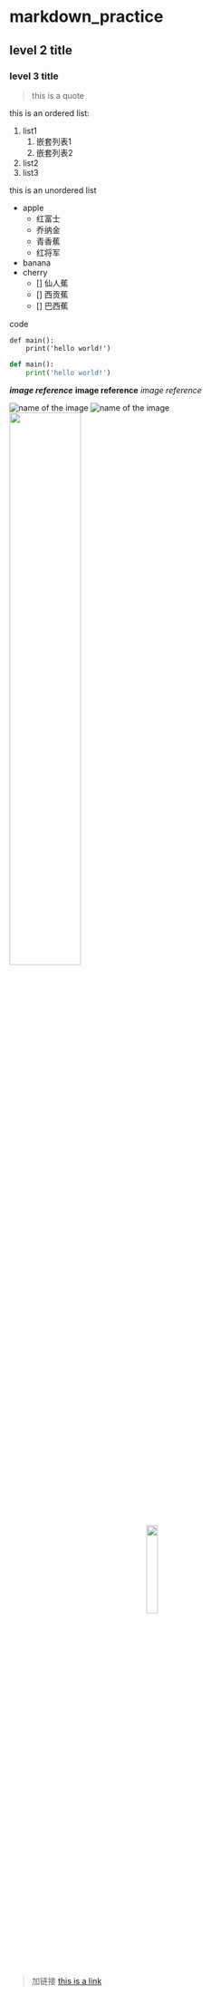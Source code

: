 # markdown_practice
## level 2 title
### level 3 title

> this is a quote

this is an ordered list:
1. list1
    1. 嵌套列表1
    2. 嵌套列表2
2. list2
3. list3
 

this is an unordered list
- apple
    + 红富士
    + 乔纳金
    + 青香蕉
    + 红将军
- banana
- cherry
    - [] 仙人蕉
    - [] 西贡蕉
    - [] 巴西蕉
 
code

<pre><code>def main():
    print('hello world!')  
</code></pre>

```python
def main():
    print('hello world!')  
```

***image reference***
**image reference**
*image reference*

![name of the image](snowm1.jpg)
![name of the image](https://github.com/hitdoggy/markdown_practice/blob/main/snowm1.jpg?raw=true)
<img src="https://github.com/hitdoggy/markdown_practice/blob/main/snowm1.jpg?raw=true" width="50%">
<div align='center'>
    <img src="https://github.com/hitdoggy/markdown_practice/blob/main/snowm1.jpg?raw=true" width="20%">
</div>

>加链接
[this is a link](https://blog.csdn.net/qq_42518956/article/details/116755381?spm=1001.2101.3001.6650.9&utm_medium=distribute.pc_relevant.none-task-blog-2%7Edefault%7EBlogCommendFromBaidu%7ERate-9-116755381-blog-103737799.235%5Ev38%5Epc_relevant_anti_t3_base&depth_1-utm_source=distribute.pc_relevant.none-task-blog-2%7Edefault%7EBlogCommendFromBaidu%7ERate-9-116755381-blog-103737799.235%5Ev38%5Epc_relevant_anti_t3_base&utm_relevant_index=14)


